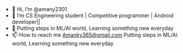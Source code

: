 - 👋 Hi, I’m @amany2301
- 👀 I’m CS Engineering student | Competitive programmer | Android developer||
- 🌱 Putting steps in ML/AI world, Learning something new everyday
- 📫 How to reach me Amanky365@gmail.com
 Putting steps in ML/AI world, Learning something new everyday

<!---
amany2301/amany2301 is a ✨ special ✨ repository because its `README.md` (this file) appears on your GitHub profile.
You can click the Preview link to take a look at your changes.
--->
